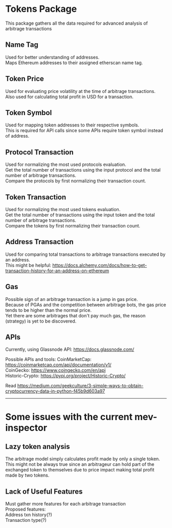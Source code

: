 # Tokens Package
This package gathers all the data required for advanced analysis of arbitrage transactions


## Name Tag
Used for better understanding of addresses.<br>
Maps Ethereum addresses to their assigned etherscan name tag.


## Token Price
Used for evaluating price volatility at the time of arbitrage transactions.<br>
Also used for calculating total profit in USD for a transaction.

## Token Symbol
Used for mapping token addresses to their respective symbols.<br>
This is required for API calls since some APIs require token symbol instead of address.

## Protocol Transaction
Used for normalizing the most used protocols evaluation.<br>
Get the total number of transactions using the input protocol 
and the total number of arbitrage transactions.<br>
Compare the protocols by first normalizing their transaction count.

## Token Transaction
Used for normalizing the most used tokens evaluation.<br>
Get the total number of transactions using the input token 
and the total number of arbitrage transactions.<br>
Compare the tokens by first normalizing their transaction count.

## Address Transaction
Used for comparing total transactions to arbitrage 
transactions executed by an address.
<br>
This might be helpful:
    https://docs.alchemy.com/docs/how-to-get-transaction-history-for-an-address-on-ethereum


## Gas
Possible sign of an arbitrage transaction is a jump in gas price.<br>
Because of PGAs and the competition between arbitrage bots,
the gas price tends to be higher than the normal price.<br>
Yet there are some arbitrages that don't pay much gas, the reason
(strategy) is yet to be discovered.


## APIs
Currently, using Glassnode API:
    https://docs.glassnode.com/

Possible APIs and tools:
CoinMarketCap: https://coinmarketcap.com/api/documentation/v1/ <br>
CoinGecko: https://www.coingecko.com/en/api <br>
Historic-Crypto: https://pypi.org/project/Historic-Crypto/ <br>

Read https://medium.com/geekculture/3-simple-ways-to-obtain-cryptocurrency-data-in-python-f45b9d603a97


____


# Some issues with the current mev-inspector

## Lazy token analysis
The arbitrage model simply calculates profit made by only a single token.<br>
This might not be always true since an arbitrageur can 
hold part of the exchanged token to themselves due to price impact
making total profit made by two tokens.<br>


## Lack of Useful Features
Must gather more features for each arbitrage transaction<br>
Proposed features:<br>
    Address txn history(?)<br>
    Transaction type(?)<br>

